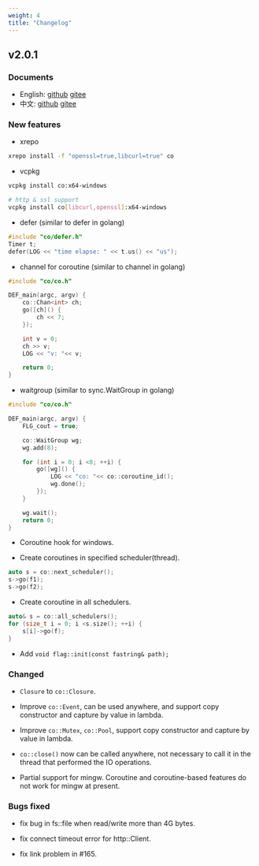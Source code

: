```yaml
---
weight: 4
title: "Changelog"
---
```



## v2.0.1


### Documents

- English: [github](https://idealvin.github.io/en/about/co/) [gitee](https://idealvin.gitee.io/en/about/co/)
- 中文: [github](https://idealvin.github.io/cn/about/co/) [gitee](https://idealvin.gitee.io/cn/about/co/)



### New features

- xrepo
```sh
xrepo install -f "openssl=true,libcurl=true" co
```

- vcpkg
```sh
vcpkg install co:x64-windows

# http & ssl support
vcpkg install co[libcurl,openssl]:x64-windows
```

- defer (similar to defer in golang)
```cpp
#include "co/defer.h"
Timer t;
defer(LOG << "time elapse: " << t.us() << "us");
```

- channel for coroutine (similar to channel in golang)
```cpp
#include "co/co.h"

DEF_main(argc, argv) {
    co::Chan<int> ch;
    go([ch]() {
        ch << 7;
    });

    int v = 0;
    ch >> v;
    LOG << "v: "<< v;

    return 0;
}
```

- waitgroup (similar to sync.WaitGroup in golang)
```cpp
#include "co/co.h"

DEF_main(argc, argv) {
    FLG_cout = true;

    co::WaitGroup wg;
    wg.add(8);

    for (int i = 0; i <8; ++i) {
        go([wg]() {
            LOG << "co: "<< co::coroutine_id();
            wg.done();
        });
    }

    wg.wait();
    return 0;
}
```

- Coroutine hook for windows.

- Create coroutines in specified scheduler(thread).
```cpp
auto s = co::next_scheduler();
s->go(f1);
s->go(f2);
```

- Create coroutine in all schedulers.
```cpp
auto& s = co::all_schedulers();
for (size_t i = 0; i <s.size(); ++i) {
    s[i]->go(f);
}
```

- Add `void flag::init(const fastring& path);`



### Changed

- `Closure` to `co::Closure`.

- Improve `co::Event`, can be used anywhere, and support copy constructor and capture by value in lambda.

- Improve `co::Mutex`, `co::Pool`, support copy constructor and capture by value in lambda.

- `co::close()` now can be called anywhere, not necessary to call it in the thread that performed the IO operations.

- Partial support for mingw. Coroutine and coroutine-based features do not work for mingw at present.



### Bugs fixed

- fix bug in fs::file when read/write more than 4G bytes.

- fix connect timeout error for http::Client.

- fix link problem in #165.
